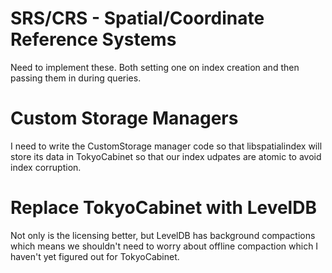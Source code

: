 SRS/CRS - Spatial/Coordinate Reference Systems
==============================================

Need to implement these. Both setting one on index creation and then passing them in during queries.

Custom Storage Managers
=======================

I need to write the CustomStorage manager code so that libspatialindex will store its data in TokyoCabinet so that our index udpates are atomic to avoid index corruption.

Replace TokyoCabinet with LevelDB
=================================

Not only is the licensing better, but LevelDB has background compactions which means we shouldn't need to worry about offline compaction which I haven't yet figured out for TokyoCabinet.

